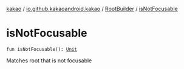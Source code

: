 [kakao](../../index.md) / [io.github.kakaoandroid.kakao](../index.md) / [RootBuilder](index.md) / [isNotFocusable](./is-not-focusable.md)

# isNotFocusable

`fun isNotFocusable(): `[`Unit`](https://kotlinlang.org/api/latest/jvm/stdlib/kotlin/-unit/index.html)

Matches root that is not focusable

